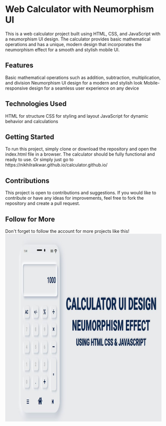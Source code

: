 <h1>Web Calculator with Neumorphism UI</h1>
This is a web calculator project built using HTML, CSS, and JavaScript with a neumorphism UI design. The calculator provides basic mathematical operations and has a unique, modern design that incorporates the neumorphism effect for a smooth and stylish mobile UI.

<h2>Features</h2>
Basic mathematical operations such as addition, subtraction, multiplication, and division
Neumorphism UI design for a modern and stylish look
Mobile-responsive design for a seamless user experience on any device
<br>
<h2>Technologies Used</h2>
HTML for structure
CSS for styling and layout
JavaScript for dynamic behavior and calculations
<h2>Getting Started</h2>
To run this project, simply clone or download the repository and open the index.html file in a browser. The calculator should be fully functional and ready to use.
Or  simply just go to https://nikhilraikwar.github.io/calculator.github.io/

<h2>Contributions</h2>
This project is open to contributions and suggestions. If you would like to contribute or have any ideas for improvements, feel free to fork the repository and create a pull request.

<h2>Follow for More</h2>
Don't forget to follow the account for more projects like this!
<img src="cal.jpg" alt="" width="500" height="600">


